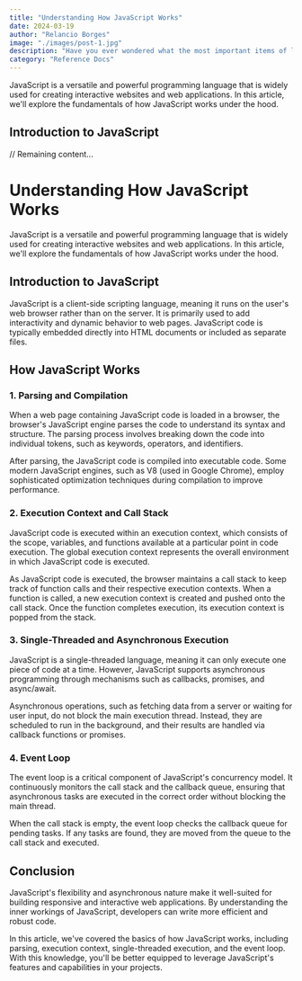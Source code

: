 ```yaml
---
title: "Understanding How JavaScript Works"
date: 2024-03-19
author: "Relancio Borges"
image: "./images/post-1.jpg"
description: "Have you ever wondered what the most important items of life are? Well, wonder no more!"
category: "Reference Docs"
---
```




JavaScript is a versatile and powerful programming language that is widely used for creating interactive websites and web applications. In this article, we'll explore the fundamentals of how JavaScript works under the hood.

## Introduction to JavaScript

// Remaining content...

# Understanding How JavaScript Works

JavaScript is a versatile and powerful programming language that is widely used for creating interactive websites and web applications. In this article, we'll explore the fundamentals of how JavaScript works under the hood.

## Introduction to JavaScript

JavaScript is a client-side scripting language, meaning it runs on the user's web browser rather than on the server. It is primarily used to add interactivity and dynamic behavior to web pages. JavaScript code is typically embedded directly into HTML documents or included as separate files.

## How JavaScript Works

### 1. Parsing and Compilation

When a web page containing JavaScript code is loaded in a browser, the browser's JavaScript engine parses the code to understand its syntax and structure. The parsing process involves breaking down the code into individual tokens, such as keywords, operators, and identifiers.

After parsing, the JavaScript code is compiled into executable code. Some modern JavaScript engines, such as V8 (used in Google Chrome), employ sophisticated optimization techniques during compilation to improve performance.

### 2. Execution Context and Call Stack

JavaScript code is executed within an execution context, which consists of the scope, variables, and functions available at a particular point in code execution. The global execution context represents the overall environment in which JavaScript code is executed.

As JavaScript code is executed, the browser maintains a call stack to keep track of function calls and their respective execution contexts. When a function is called, a new execution context is created and pushed onto the call stack. Once the function completes execution, its execution context is popped from the stack.

### 3. Single-Threaded and Asynchronous Execution

JavaScript is a single-threaded language, meaning it can only execute one piece of code at a time. However, JavaScript supports asynchronous programming through mechanisms such as callbacks, promises, and async/await.

Asynchronous operations, such as fetching data from a server or waiting for user input, do not block the main execution thread. Instead, they are scheduled to run in the background, and their results are handled via callback functions or promises.

### 4. Event Loop

The event loop is a critical component of JavaScript's concurrency model. It continuously monitors the call stack and the callback queue, ensuring that asynchronous tasks are executed in the correct order without blocking the main thread.

When the call stack is empty, the event loop checks the callback queue for pending tasks. If any tasks are found, they are moved from the queue to the call stack and executed.

## Conclusion

JavaScript's flexibility and asynchronous nature make it well-suited for building responsive and interactive web applications. By understanding the inner workings of JavaScript, developers can write more efficient and robust code.

In this article, we've covered the basics of how JavaScript works, including parsing, execution context, single-threaded execution, and the event loop. With this knowledge, you'll be better equipped to leverage JavaScript's features and capabilities in your projects.
